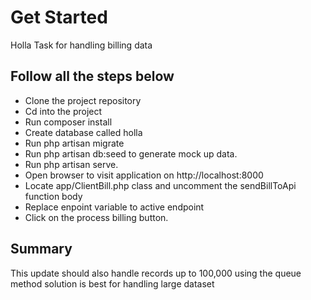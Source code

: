 # Get Started
Holla Task for handling billing data

## Follow all the steps below
- Clone the project repository
- Cd into the project 
- Run composer install
- Create database called holla
- Run php artisan migrate
- Run php artisan db:seed to generate mock up data.
- Run php artisan serve.
- Open browser to visit application on http://localhost:8000
- Locate app/ClientBill.php class and uncomment the sendBillToApi function body
- Replace enpoint variable to active endpoint
- Click on the process billing button.


## Summary
This update should also handle records up to 100,000 using the queue method solution is best for handling large dataset
